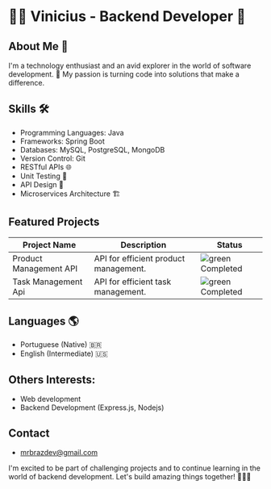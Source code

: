 # 👨‍💻 Vinicius - Backend Developer 👾

## About Me 🚀
I'm a technology enthusiast and an avid explorer in the world of software development. 🌟 My passion is turning code into solutions that make a difference. 

## Skills 🛠️
- Programming Languages: Java
- Frameworks: Spring Boot
- Databases: MySQL, PostgreSQL, MongoDB
- Version Control: Git
- RESTful APIs 🌐
- Unit Testing 🧪
- API Design 📏
- Microservices Architecture 🏗️

## Featured Projects

| Project Name            | Description                                           | Status       |
|-------------------------|-------------------------------------------------------|--------------|
| Product Management API  | API for efficient product management.                | ![green](https://via.placeholder.com/15/008000/000000?text=Completed) Completed |
| Task Management Api  | API for efficient task management.                | ![green](https://via.placeholder.com/15/008000/000000?text=Completed) Completed |



## Languages 🌎
- Portuguese (Native) 🇧🇷
- English (Intermediate) 🇺🇸

## Others Interests:
- Web development
- Backend Development (Express.js, Nodejs)

## Contact
-  mrbrazdev@gmail.com

I'm excited to be part of challenging projects and to continue learning in the world of backend development. Let's build amazing things together! 🚀👨‍💻

